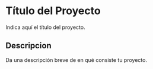 # Título del Proyecto 

Indica aquí el título del proyecto.

## Descripcion 

Da una descripción breve de en qué consiste tu proyecto.